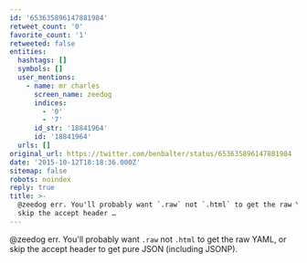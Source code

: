 ```yaml
---
id: '653635896147881984'
retweet_count: '0'
favorite_count: '1'
retweeted: false
entities:
  hashtags: []
  symbols: []
  user_mentions:
    - name: mr charles
      screen_name: zeedog
      indices:
        - '0'
        - '7'
      id_str: '18841964'
      id: '18841964'
  urls: []
original_url: https://twitter.com/benbalter/status/653635896147881984
date: '2015-10-12T18:18:36.000Z'
sitemap: false
robots: noindex
reply: true
title: >-
  @zeedog err. You'll probably want `.raw` not `.html` to get the raw YAML, or
  skip the accept header …
---
```


@zeedog err. You'll probably want `.raw` not `.html` to get the raw YAML, or skip the accept header to get pure JSON (including JSONP).